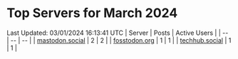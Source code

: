 # Top Servers for March 2024
Last Updated: 03/01/2024 16:13:41 UTC
| Server | Posts | Active Users |
| -- | -- | -- |
| [mastodon.social](https://mastodon.social/tags/PowerShell) | 2 | 2 |
| [fosstodon.org](https://fosstodon.org/tags/PowerShell) | 1 | 1 |
| [techhub.social](https://techhub.social/tags/PowerShell) | 1 | 1 |
